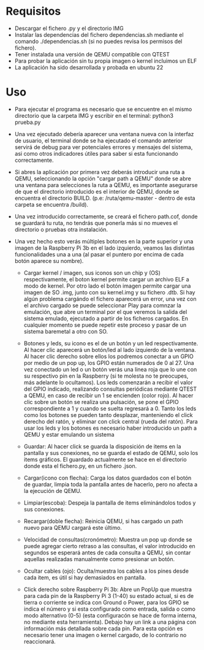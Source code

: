 # Requisitos
+ Descargar el fichero .py y el directorio IMG
+ Instalar las dependencias del fichero dependencias.sh mediante el comando ./dependencias.sh (si no puedes revisa los permisos del fichero).
+ Tener instalada una versión de QEMU compatible con QTEST
+ Para probar la aplicación sin tu propia imagen o kernel incluimos un ELF
+ La aplicación ha sido desarrollada y probada en ubuntu 22

# Uso
+ Para ejecutar el programa es necesario que se encuentre en el mismo directorio que la carpeta IMG y escribir en el terminal: python3 prueba.py

+ Una vez ejecutado debería aparecer una ventana nueva con la interfaz de usuario, el terminal donde se ha ejecutado el comando anterior servirá de debug para ver potenciales errores y mensajes del sistema, asi como otros indicadores útiles para saber si esta funcionando correctamente.

+ Si abres la aplicación por primera vez deberás introducir una ruta a QEMU, seleccionando la opción "cargar path a QEMU" donde se abre una ventana para selecciones la ruta a QEMU, es importante asegurarse de que el directorio introducido es el interior de QEMU, donde se encuentra el directorio BUILD. (p.e: /ruta/qemu-master - dentro de esta carpeta se encuentra /build).
+ Una vez introducido correctamente, se creará el fichero path.cof, donde se guardará tu ruta, no tendrás que ponerla más si no mueves el directorio o pruebas otra instalación.

+ Una vez hecho esto verás múltiples botones en la parte superior y una imagen de la Raspberry Pi 3b en el lado izquierdo, veamos las distintas funcionalidades una a una (al pasar el puntero por encima de cada botón aparece su nombre).

	- Cargar kernel / imagen, sus iconos son un chip y (OS) respectivamente, el boton kernel permite cargar un archivo ELF a modo de kernel. Por otro lado el botón imagen permite cargar una imagen de SO .img, junto con su kernel.img y su fichero .dtb. Si hay algún problema cargándo el fichero aparecerá un error, una vez con el archivo cargado se puede seleccionar Play para comnzar la emulación, que abre un terminal por el que veremos la salida del sistema emulado, ejecutado a partir de los ficheros cargados. En cualquier momento se puede repetir este proceso y pasar de un sistema baremetal a otro con SO.
	
	- Botones y leds, su icono es el de un botón y un led respectivamente. Al hacer clic aparecerá un botón/led al lado izquierdo de la ventana. Al hacer clic derecho sobre ellos los podremos conectar a un GPIO por medio de un pop up, los GPIO están numerados de 0 al 27. Una vez conectado un led o un botón verás una linea roja que lo une con su respectivo pin en la Raspberry (si te molesta no te preocupes, más adelante lo ocultamos). Los leds comenzarán a recibir el valor del GPIO indicado, realizando consultas periódicas mediante QTEST a QEMU, en caso de recibir un 1 se encienden (color rojo). Al hacer clic sobre un botón se realiza una pulsación, se pone el GPIO correspondiente a 1 y cuando se suelta regresará a 0. Tanto los leds como los botones se pueden tanto desplazar, manteniendo el click derecho del ratón, y eliminar con click central (rueda del ratón). Para usar los leds y los botones es necesario haber introducido un path a QEMU y estar emulando un sistema
	
	- Guardar: Al hacer click se guarda la disposición de items en la pantalla y sus conexiones, no se guarda el estado de QEMU, solo los items gráficos. El guardado actualmente se hace en el directorio donde esta el fichero.py, en un fichero .json.
	
	- Cargar(icono con flecha): Carga los datos guardados con el botón de guardar, limpia toda la pantalla antes de hacerlo, pero no afecta a la ejecución de QEMU.
	
	- Limpiar(escoba): Despeja la pantalla de items eliminándolos todos y sus conexiones.
	
	- Recargar(doble flecha): Reinicia QEMU, si has cargado un path nuevo para QEMU cargará este último.
	
	- Velocidad de consultas(cronómetro): Muestra un pop up donde se puede agregar cierto retraso a las consultas, el valor introducido en segundos se esperará antes de cada consulta a QEMU, sin contar aquellas realizadas manualmente como presionar un botón.
	
	- Ocultar cables (ojo): Oculta/muestra los cables a los pines desde cada item, es útil si hay demasiados en pantalla.
	
	- Click derecho sobre Raspberry Pi 3b: Abre un PopUp que muestra para cada pin de la Raspberry Pi 3 (1-40) su estado actual, si es de tierra o corriente se indica con Ground o Power, para los GPIO se indica el número y si esta configurado como entrada, salida o como modo alternativo (0-5) (esta configuracón se hace de forma interna, no mediante esta herramienta). Debajo hay un link a una página con información más detallada sobre cada pin. Para esta opción es necesario tener una imagen o kernel cargado, de lo contrario no reaccionará.
	
	
